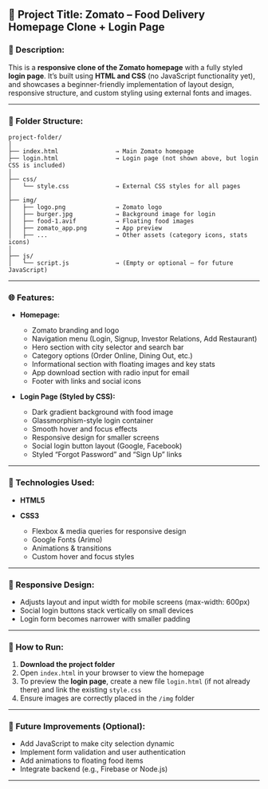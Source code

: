 
## 📄 Project Title: **Zomato – Food Delivery Homepage Clone + Login Page**

### 📝 Description:

This is a **responsive clone of the Zomato homepage** with a fully styled **login page**. It’s built using **HTML and CSS** (no JavaScript functionality yet), and showcases a beginner-friendly implementation of layout design, responsive structure, and custom styling using external fonts and images.

---

### 📁 Folder Structure:

```
project-folder/
│
├── index.html                → Main Zomato homepage
├── login.html                → Login page (not shown above, but login CSS is included)
│
├── css/
│   └── style.css             → External CSS styles for all pages
│
├── img/
│   ├── logo.png              → Zomato logo
│   ├── burger.jpg            → Background image for login
│   ├── food-1.avif           → Floating food images
│   ├── zomato_app.png        → App preview
│   ├── ...                   → Other assets (category icons, stats icons)
│
├── js/
│   └── script.js             → (Empty or optional – for future JavaScript)
```

---

### 🌐 Features:

* **Homepage:**

  * Zomato branding and logo
  * Navigation menu (Login, Signup, Investor Relations, Add Restaurant)
  * Hero section with city selector and search bar
  * Category options (Order Online, Dining Out, etc.)
  * Informational section with floating images and key stats
  * App download section with radio input for email
  * Footer with links and social icons

* **Login Page (Styled by CSS):**

  * Dark gradient background with food image
  * Glassmorphism-style login container
  * Smooth hover and focus effects
  * Responsive design for smaller screens
  * Social login button layout (Google, Facebook)
  * Styled “Forgot Password” and “Sign Up” links

---

### 🎨 Technologies Used:

* **HTML5**
* **CSS3**

  * Flexbox & media queries for responsive design
  * Google Fonts (Arimo)
  * Animations & transitions
  * Custom hover and focus styles

---

### 📱 Responsive Design:

* Adjusts layout and input width for mobile screens (max-width: 600px)
* Social login buttons stack vertically on small devices
* Login form becomes narrower with smaller padding

---

### 📌 How to Run:

1. **Download the project folder**
2. Open `index.html` in your browser to view the homepage
3. To preview the **login page**, create a new file `login.html` (if not already there) and link the existing `style.css`
4. Ensure images are correctly placed in the `/img` folder

---

### 🚀 Future Improvements (Optional):

* Add JavaScript to make city selection dynamic
* Implement form validation and user authentication
* Add animations to floating food items
* Integrate backend (e.g., Firebase or Node.js)

---



